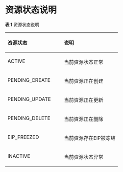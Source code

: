 # 资源状态说明<a name="nat_api_0042"></a>

**表 1**  资源状态说明

<a name="table1390614366107"></a>
<table><thead align="left"><tr id="row99063361108"><th class="cellrowborder" valign="top" width="50%" id="mcps1.2.3.1.1"><p id="p457811442107"><a name="p457811442107"></a><a name="p457811442107"></a>资源状态</p>
</th>
<th class="cellrowborder" valign="top" width="50%" id="mcps1.2.3.1.2"><p id="p19578154416103"><a name="p19578154416103"></a><a name="p19578154416103"></a>说明</p>
</th>
</tr>
</thead>
<tbody><tr id="row6906133616100"><td class="cellrowborder" valign="top" width="50%" headers="mcps1.2.3.1.1 "><p id="p1257874421013"><a name="p1257874421013"></a><a name="p1257874421013"></a>ACTIVE</p>
</td>
<td class="cellrowborder" valign="top" width="50%" headers="mcps1.2.3.1.2 "><p id="p135782445104"><a name="p135782445104"></a><a name="p135782445104"></a>当前资源状态正常</p>
</td>
</tr>
<tr id="row13906183641013"><td class="cellrowborder" valign="top" width="50%" headers="mcps1.2.3.1.1 "><p id="p75780444105"><a name="p75780444105"></a><a name="p75780444105"></a>PENDING_CREATE</p>
</td>
<td class="cellrowborder" valign="top" width="50%" headers="mcps1.2.3.1.2 "><p id="p0578244121010"><a name="p0578244121010"></a><a name="p0578244121010"></a>当前资源正在创建</p>
</td>
</tr>
<tr id="row10906193621015"><td class="cellrowborder" valign="top" width="50%" headers="mcps1.2.3.1.1 "><p id="p1057864461016"><a name="p1057864461016"></a><a name="p1057864461016"></a>PENDING_UPDATE</p>
</td>
<td class="cellrowborder" valign="top" width="50%" headers="mcps1.2.3.1.2 "><p id="p2057824418106"><a name="p2057824418106"></a><a name="p2057824418106"></a>当前资源正在更新</p>
</td>
</tr>
<tr id="row15906036121018"><td class="cellrowborder" valign="top" width="50%" headers="mcps1.2.3.1.1 "><p id="p157884461013"><a name="p157884461013"></a><a name="p157884461013"></a>PENDING_DELETE</p>
</td>
<td class="cellrowborder" valign="top" width="50%" headers="mcps1.2.3.1.2 "><p id="p19578114414102"><a name="p19578114414102"></a><a name="p19578114414102"></a>当前资源正在删除</p>
</td>
</tr>
<tr id="row290663618109"><td class="cellrowborder" valign="top" width="50%" headers="mcps1.2.3.1.1 "><p id="p157824415102"><a name="p157824415102"></a><a name="p157824415102"></a>EIP_FREEZED</p>
</td>
<td class="cellrowborder" valign="top" width="50%" headers="mcps1.2.3.1.2 "><p id="p65781844201017"><a name="p65781844201017"></a><a name="p65781844201017"></a>当前资源存在EIP被冻结</p>
</td>
</tr>
<tr id="row17906163619105"><td class="cellrowborder" valign="top" width="50%" headers="mcps1.2.3.1.1 "><p id="p957813444101"><a name="p957813444101"></a><a name="p957813444101"></a>INACTIVE</p>
</td>
<td class="cellrowborder" valign="top" width="50%" headers="mcps1.2.3.1.2 "><p id="p1057844420103"><a name="p1057844420103"></a><a name="p1057844420103"></a>当前资源状态异常</p>
</td>
</tr>
</tbody>
</table>

